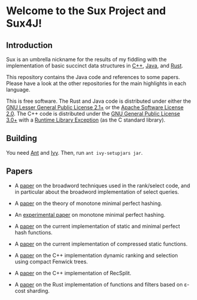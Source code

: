 # Welcome to the Sux Project and Sux4J!

## Introduction

Sux is an umbrella nickname for the results of my fiddling with the
implementation of basic succinct data structures in
[C++](https://github.com/vigna/sux/),
[Java](https://github.com/vigna/Sux4J/), and
[Rust](https://github.com/vigna/sux-rs/).

This repository contains the Java code and references to some papers.
Please have a look at the other repositories for the main highlights in
each language.

This is free software. The Rust and Java code is distributed under either
the [GNU Lesser General Public License
2.1+](https://www.gnu.org/licenses/old-licenses/lgpl-2.1.html) or the
[Apache Software License
2.0](https://www.apache.org/licenses/LICENSE-2.0). The C++ code is
distributed under the [GNU General Public License
3.0+](https://www.gnu.org/licenses/gpl-3.0.html) with a [Runtime Library
Exception](https://www.gnu.org/licenses/gcc-exception-3.1.html) (as the C
standard library).

## Building

You need [Ant](https://ant.apache.org/) and [Ivy](https://ant.apache.org/ivy/).
Then, run `ant ivy-setupjars jar`.

## Papers

* A [paper](http://vigna.di.unimi.it/papers.php#VigBIRSQ) on the broadword
  techniques used in the rank/select code, and in particular about the
  broadword implementation of select queries.

* A [paper](http://vigna.di.unimi.it/papers.php#BBPMMPH) on the theory of
  monotone minimal perfect hashing.

* An [experimental paper](http://vigna.di.unimi.it/papers.php#BBPTPMMPH2)
  on monotone minimal perfect hashing.

* A [paper](http://vigna.di.unimi.it/papers.php#GOVFSCF) on the current
  implementation of static and minimal perfect hash functions.

* A [paper](http://vigna.di.unimi.it/papers.php#GeVECSF) on the current
  implementation of compressed static functions.

* A [paper](http://vigna.di.unimi.it/papers.php#MaVCFTDRS) on the C++
  implementation dynamic ranking and selection using compact Fenwick trees.

* A [paper](http://vigna.di.unimi.it/papers.php#EGVRS) on the C++
  implementation of RecSplit.

* A [paper](http://vigna.di.unimi.it/papers.php#VigECS) on the Rust
  implementation of functions and filters based on ε-cost sharding.
